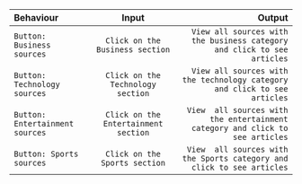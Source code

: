<!-- # Application Specifications

# Behaviour
The user clicks on a button at the top of the page to view various news sources from different categories stated.

# Input
The user selects their preferred news article source from a given list of different news sources worldwide.

# Output
Articles within each news category are displayed and the user clicks the button after the description to read more about the specific article. -->

| Behaviour | Input | Output |
| :---         |     :---:      |          ---: |
| `Button: Business sources`  | `Click on the Business section`     | `View all sources with the business category and click to see articles`   |
|`Button: Technology sources`     | `Click on the Technology section`       | `View all sources with the technology category and click to see articles`   |
| `Button: Entertainment sources`  | `Click on the Entertainment section`     | `View  all sources with the entertainment category and click to see articles`   |
| `Button: Sports sources`     | `Click on the Sports section`       | `View  all sources with the Sports category and click to see articles` |